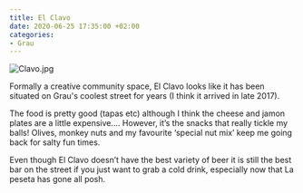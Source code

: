 ```yaml
---
title: El Clavo
date: 2020-06-25 17:35:00 +02:00
categories:
- Grau
---
```


![Clavo.jpg](/uploads/Clavo.jpg)

Formally a creative community space, El Clavo looks like it has been situated on Grau's coolest street for years (I think it arrived in late 2017).

The food is pretty good (tapas etc) although I think the cheese and jamon plates are a little expensive…. However, it’s the snacks that really tickle my balls! Olives, monkey nuts and my favourite ‘special nut mix’ keep me going back for salty fun times.

Even though El Clavo doesn’t have the best variety of beer it is still the best bar on the street if you just want to grab a cold drink, especially now that La peseta has gone all posh.

